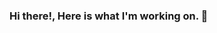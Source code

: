 ### Hi there!, Here is what I'm working on. 👋

<!--
**JUnelus/JUnelus** is a ✨ _special_ ✨ repository because its `README.md` (this file) appears on your GitHub profile.

Here are some ideas to get you started:

- 🔭 I’m currently working on ... FinTech Bootcamp
- 🌱 I’m currently learning ... Python
- 👯 I’m looking to collaborate on ... Python
- 🤔 I’m looking for help with ... AWS
- 💬 Ask me about ... Anything
- 📫 How to reach me: ... [LinkedIn](https://www.linkedin.com/in/jimmy-unelus/)
- 😄 Pronouns: ... He/Him
- ⚡ Fun fact: ... I'm Haitian
-->
